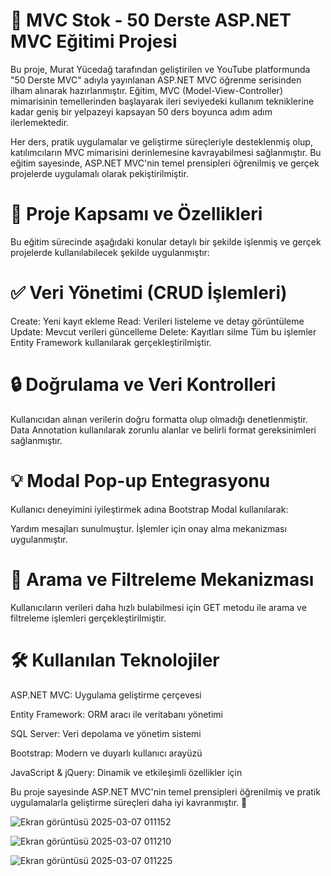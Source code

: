 # 🚀 MVC Stok - 50 Derste ASP.NET MVC Eğitimi Projesi

Bu proje, Murat Yücedağ tarafından geliştirilen ve YouTube platformunda "50 Derste MVC" adıyla yayınlanan ASP.NET MVC öğrenme serisinden ilham alınarak hazırlanmıştır. Eğitim, MVC (Model-View-Controller) mimarisinin temellerinden başlayarak ileri seviyedeki kullanım tekniklerine kadar geniş bir yelpazeyi kapsayan 50 ders boyunca adım adım ilerlemektedir.

Her ders, pratik uygulamalar ve geliştirme süreçleriyle desteklenmiş olup, katılımcıların MVC mimarisini derinlemesine kavrayabilmesi sağlanmıştır. Bu eğitim sayesinde, ASP.NET MVC'nin temel prensipleri öğrenilmiş ve gerçek projelerde uygulamalı olarak pekiştirilmiştir.


# 🔑 Proje Kapsamı ve Özellikleri

Bu eğitim sürecinde aşağıdaki konular detaylı bir şekilde işlenmiş ve gerçek projelerde kullanılabilecek şekilde uygulanmıştır:

# ✅ Veri Yönetimi (CRUD İşlemleri)

Create: Yeni kayıt ekleme
Read: Verileri listeleme ve detay görüntüleme
Update: Mevcut verileri güncelleme
Delete: Kayıtları silme
Tüm bu işlemler Entity Framework kullanılarak gerçekleştirilmiştir.

# 🔒 Doğrulama ve Veri Kontrolleri

Kullanıcıdan alınan verilerin doğru formatta olup olmadığı denetlenmiştir. Data Annotation kullanılarak zorunlu alanlar ve belirli format gereksinimleri sağlanmıştır.

# 💡 Modal Pop-up Entegrasyonu

Kullanıcı deneyimini iyileştirmek adına Bootstrap Modal kullanılarak:

Yardım mesajları sunulmuştur.
İşlemler için onay alma mekanizması uygulanmıştır.

# 🔎 Arama ve Filtreleme Mekanizması

Kullanıcıların verileri daha hızlı bulabilmesi için GET metodu ile arama ve filtreleme işlemleri gerçekleştirilmiştir.

# 🛠️ Kullanılan Teknolojiler

ASP.NET MVC: Uygulama geliştirme çerçevesi

Entity Framework: ORM aracı ile veritabanı yönetimi

SQL Server: Veri depolama ve yönetim sistemi

Bootstrap: Modern ve duyarlı kullanıcı arayüzü

JavaScript & jQuery: Dinamik ve etkileşimli özellikler için

Bu proje sayesinde ASP.NET MVC'nin temel prensipleri öğrenilmiş ve pratik uygulamalarla geliştirme süreçleri daha iyi kavranmıştır. 🚀

![Ekran görüntüsü 2025-03-07 011152](https://github.com/user-attachments/assets/23ad7816-b339-48a7-bd52-99d94124679b)

![Ekran görüntüsü 2025-03-07 011210](https://github.com/user-attachments/assets/2502fa22-f7db-463e-aa21-0441145618bb)

![Ekran görüntüsü 2025-03-07 011225](https://github.com/user-attachments/assets/78f9a68a-8d63-4bde-817f-2caa65609ff8)
